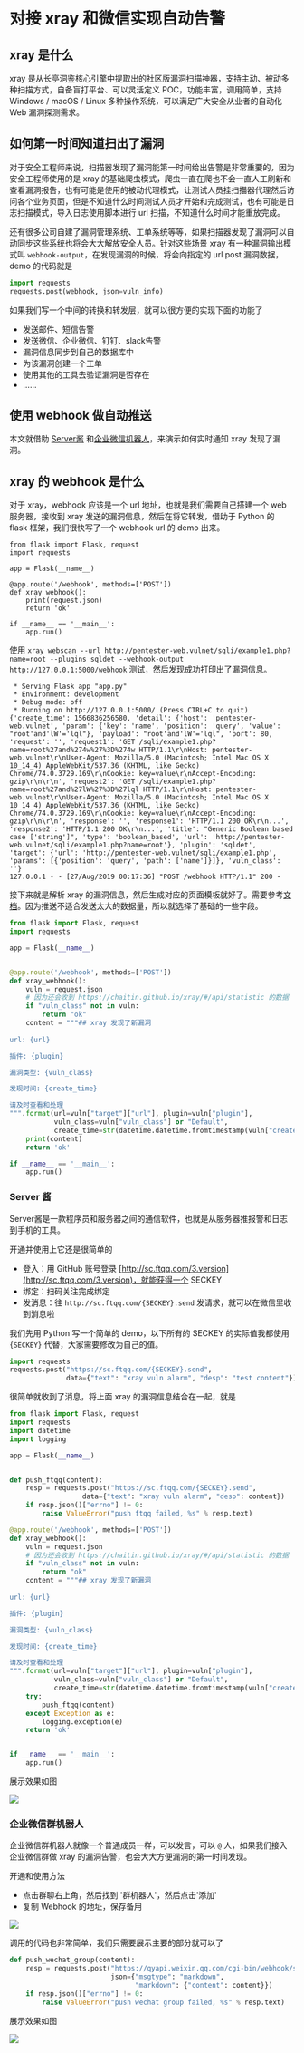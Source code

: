 # 对接 xray 和微信实现自动告警

## xray 是什么
xray 是从长亭洞鉴核心引擎中提取出的社区版漏洞扫描神器，支持主动、被动多种扫描方式，自备盲打平台、可以灵活定义 POC，功能丰富，调用简单，支持 Windows / macOS / Linux 多种操作系统，可以满足广大安全从业者的自动化 Web 漏洞探测需求。

## 如何第一时间知道扫出了漏洞

对于安全工程师来说，扫描器发现了漏洞能第一时间给出告警是非常重要的，因为安全工程师使用的是 xray 的基础爬虫模式，爬虫一直在爬也不会一直人工刷新和查看漏洞报告，也有可能是使用的被动代理模式，让测试人员挂扫描器代理然后访问各个业务页面，但是不知道什么时间测试人员才开始和完成测试，也有可能是日志扫描模式，导入日志使用脚本进行 url 扫描，不知道什么时间才能重放完成。

还有很多公司自建了漏洞管理系统、工单系统等等，如果扫描器发现了漏洞可以自动同步这些系统也将会大大解放安全人员。针对这些场景 xray 有一种漏洞输出模式叫 `webhook-output`，在发现漏洞的时候，将会向指定的 url post 漏洞数据，demo 的代码就是 

```python
import requests
requests.post(webhook, json=vuln_info)
```

如果我们写一个中间的转换和转发层，就可以很方便的实现下面的功能了

 - 发送邮件、短信告警
 - 发送微信、企业微信、钉钉、slack告警
 - 漏洞信息同步到自己的数据库中
 - 为该漏洞创建一个工单
 - 使用其他的工具去验证漏洞是否存在
 - ...... 

## 使用 webhook 做自动推送
本文就借助 [Server酱](http://sc.ftqq.com/3.version) 和[企业微信机器人](https://work.weixin.qq.com/help?person_id=1&doc_id=13376)，来演示如何实时通知 xray 发现了漏洞。

## xray 的 webhook 是什么
对于 xray，webhook 应该是一个 url 地址，也就是我们需要自己搭建一个 web 服务器，接收到 xray 发送的漏洞信息，然后在将它转发，借助于 Python 的 flask 框架，我们很快写了一个 webhook url 的 demo 出来。

```
from flask import Flask, request
import requests

app = Flask(__name__)

@app.route('/webhook', methods=['POST'])
def xray_webhook():
    print(request.json)
    return 'ok'

if __name__ == '__main__':
    app.run()
```

使用 `xray webscan --url http://pentester-web.vulnet/sqli/example1.php?name=root --plugins sqldet --webhook-output http://127.0.0.1:5000/webhook` 测试，然后发现成功打印出了漏洞信息。
 
```shell
 * Serving Flask app "app.py"
 * Environment: development
 * Debug mode: off
 * Running on http://127.0.0.1:5000/ (Press CTRL+C to quit)
{'create_time': 1566836256580, 'detail': {'host': 'pentester-web.vulnet', 'param': {'key': 'name', 'position': 'query', 'value': "root'and'lW'='lql"}, 'payload': "root'and'lW'='lql", 'port': 80, 'request': '', 'request1': 'GET /sqli/example1.php?name=root%27and%274w%27%3D%274w HTTP/1.1\r\nHost: pentester-web.vulnet\r\nUser-Agent: Mozilla/5.0 (Macintosh; Intel Mac OS X 10_14_4) AppleWebKit/537.36 (KHTML, like Gecko) Chrome/74.0.3729.169\r\nCookie: key=value\r\nAccept-Encoding: gzip\r\n\r\n', 'request2': 'GET /sqli/example1.php?name=root%27and%27lW%27%3D%27lql HTTP/1.1\r\nHost: pentester-web.vulnet\r\nUser-Agent: Mozilla/5.0 (Macintosh; Intel Mac OS X 10_14_4) AppleWebKit/537.36 (KHTML, like Gecko) Chrome/74.0.3729.169\r\nCookie: key=value\r\nAccept-Encoding: gzip\r\n\r\n', 'response': '', 'response1': 'HTTP/1.1 200 OK\r\n...', 'response2': 'HTTP/1.1 200 OK\r\n...', 'title': "Generic Boolean based case ['string']", 'type': 'boolean_based', 'url': 'http://pentester-web.vulnet/sqli/example1.php?name=root'}, 'plugin': 'sqldet', 'target': {'url': 'http://pentester-web.vulnet/sqli/example1.php', 'params': [{'position': 'query', 'path': ['name']}]}, 'vuln_class': ''}
127.0.0.1 - - [27/Aug/2019 00:17:36] "POST /webhook HTTP/1.1" 200 -
```

接下来就是解析 xray 的漏洞信息，然后生成对应的页面模板就好了。需要参考[文档](/guide/vuln)。因为推送不适合发送太大的数据量，所以就选择了基础的一些字段。

```python
from flask import Flask, request
import requests

app = Flask(__name__)


@app.route('/webhook', methods=['POST'])
def xray_webhook():
    vuln = request.json
    # 因为还会收到 https://chaitin.github.io/xray/#/api/statistic 的数据
    if "vuln_class" not in vuln:
        return "ok"
    content = """## xray 发现了新漏洞
    
url: {url}

插件: {plugin}

漏洞类型: {vuln_class}

发现时间: {create_time}

请及时查看和处理
""".format(url=vuln["target"]["url"], plugin=vuln["plugin"],
           vuln_class=vuln["vuln_class"] or "Default",
           create_time=str(datetime.datetime.fromtimestamp(vuln["create_time"] / 1000)))
    print(content)
    return 'ok'

if __name__ == '__main__':
    app.run()
```
 
### Server 酱

Server酱是一款程序员和服务器之间的通信软件，也就是从服务器推报警和日志到手机的工具。

开通并使用上它还是很简单的

 - 登入：用 GitHub 账号登录 [http://sc.ftqq.com/3.version](http://sc.ftqq.com/3.version)，就能获得一个 SECKEY 
 - 绑定：扫码关注完成绑定
 - 发消息：往 `http://sc.ftqq.com/{SECKEY}.send` 发请求，就可以在微信里收到消息啦

 我们先用 Python 写一个简单的 demo，以下所有的 SECKEY 的实际值我都使用 `{SECKEY}` 代替，大家需要修改为自己的值。
 
```python
import requests
requests.post("https://sc.ftqq.com/{SECKEY}.send", 
              data={"text": "xray vuln alarm", "desp": "test content"})
```

很简单就收到了消息，将上面 xray 的漏洞信息结合在一起，就是

```python
from flask import Flask, request
import requests
import datetime
import logging

app = Flask(__name__)


def push_ftqq(content):
    resp = requests.post("https://sc.ftqq.com/{SECKEY}.send",
                  data={"text": "xray vuln alarm", "desp": content})
    if resp.json()["errno"] != 0:
        raise ValueError("push ftqq failed, %s" % resp.text)

@app.route('/webhook', methods=['POST'])
def xray_webhook():
    vuln = request.json
    # 因为还会收到 https://chaitin.github.io/xray/#/api/statistic 的数据
    if "vuln_class" not in vuln:
        return "ok"
    content = """## xray 发现了新漏洞
    
url: {url}

插件: {plugin}

漏洞类型: {vuln_class}

发现时间: {create_time}

请及时查看和处理
""".format(url=vuln["target"]["url"], plugin=vuln["plugin"],
           vuln_class=vuln["vuln_class"] or "Default",
           create_time=str(datetime.datetime.fromtimestamp(vuln["create_time"] / 1000)))
    try:
        push_ftqq(content)
    except Exception as e:
        logging.exception(e)
    return 'ok'


if __name__ == '__main__':
    app.run()
```

展示效果如图

![](../assets/scenario/xray_vuln_alert/1.jpg)


### 企业微信群机器人

企业微信群机器人就像一个普通成员一样，可以发言，可以 `@` 人，如果我们接入企业微信群做 xray 的漏洞告警，也会大大方便漏洞的第一时间发现。

开通和使用方法

 - 点击群聊右上角，然后找到 '群机器人'，然后点击'添加'
 - 复制 Webhook 的地址，保存备用

 ![](../assets/scenario/xray_vuln_alert/2.jpg)


调用的代码也非常简单，我们只需要展示主要的部分就可以了

```python
def push_wechat_group(content):
    resp = requests.post("https://qyapi.weixin.qq.com/cgi-bin/webhook/send?key={KEY}",
                         json={"msgtype": "markdown",
                               "markdown": {"content": content}})
    if resp.json()["errno"] != 0:
        raise ValueError("push wechat group failed, %s" % resp.text)
```

展示效果如图

![](../assets/scenario/xray_vuln_alert/3.jpg)

